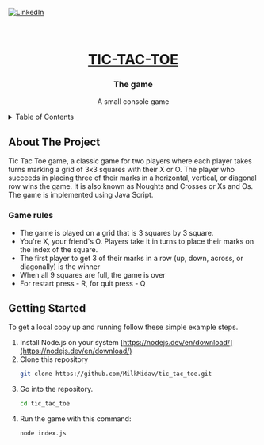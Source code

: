 <a name="readme-top"></a>

[![LinkedIn][linkedin-shield]][linkedin-url]

<!-- PROJECT LOGO -->
<br />
<div align="center">
  <a href="https://github.com/MilkMidav/Hypnosis.git">
    <h1><b>TIC-TAC-TOE</b></h1></a>

<h3 align="center">The game</h3>

  <p align="center">
    A small console game
  </p>
  <p align="center">
</p>
</div>
<!-- TABLE OF CONTENTS -->
<details>
  <summary>Table of Contents</summary>
  <ol>
    <li>
      <a href="#about-the-project">About The Project</a>
      <ul>
        <li><a href="#Game-rules">Game Rules</a></li>
      </ul>
    </li>
    <li><a href="#getting-started">Getting Started</a></li>
  </ol>
</details>

<!-- ABOUT THE PROJECT -->

## About The Project

Tic Tac Toe game, a classic game for two players where each player takes turns marking a grid of 3x3 squares with their X or O. The player who succeeds in placing three of their marks in a horizontal, vertical, or diagonal row wins the game. It is also known as Noughts and Crosses or Xs and Os. The game is implemented using Java Script.

### Game rules

- The game is played on a grid that is 3 squares by 3 square. 
- You're X, your friend's O. Players take it in turns to place their marks on the index of the square.
- The first player to get 3 of their marks in a row (up, down, across, or diagonally) is the winner
- When all 9 squares are full, the game is over
- For restart press - R, for quit press - Q

<!-- GETTING STARTED -->

## Getting Started

To get a local copy up and running follow these simple example steps.

1. Install Node.js on your system [https://nodejs.dev/en/download/](https://nodejs.dev/en/download/)
2. Clone this repository
   ```sh
   git clone https://github.com/MilkMidav/tic_tac_toe.git
   ```
3. Go into the repository.
   ```sh
   cd tic_tac_toe
   ```
4. Run the game with this command:
   ```sh
   node index.js
   ```
   <!-- CONTACT -->

<!-- MARKDOWN LINKS & IMAGES -->
<!-- https://www.markdownguide.org/basic-syntax/#reference-style-links -->

[node]: https://nodejs.org/en/
[linkedin-url]: https://www.linkedin.com/in/milk-midav-878b57258/
[linkedin-shield]: https://img.shields.io/badge/-LinkedIn-black.svg?style=for-the-badge&logo=linkedin&colorB=555
